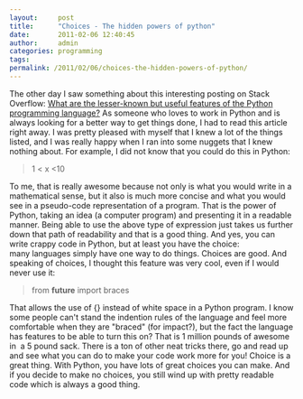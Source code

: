 ```yaml
---
layout:     post
title:      "Choices - The hidden powers of python"
date:       2011-02-06 12:40:45
author:     admin
categories: programming
tags:  
permalink: /2011/02/06/choices-the-hidden-powers-of-python/
---
```

The other day I saw something about this interesting posting on Stack Overflow: [What are the lesser-known but useful features of the Python programming language?](http://stackoverflow.com/questions/101268/hidden-features-of-python/102062) As someone who loves to work in Python and is always looking for a better way to get things done, I had to read this article right away. I was pretty pleased with myself that I knew a lot of the things listed, and I was really happy when I ran into some nuggets that I knew nothing about. For example, I did not know that you could do this in Python: 

> 1 < x <10

To me, that is really awesome because not only is what you would write in a mathematical sense, but it also is much more concise and what you would see in a pseudo-code representation of a program. That is the power of Python, taking an idea (a computer program) and presenting it in a readable manner. Being able to use the above type of expression just takes us further down that path of readability and that is a good thing. And yes, you can write crappy code in Python, but at least you have the choice: many languages simply have one way to do things. Choices are good. And speaking of choices, I thought this feature was very cool, even if I would never use it: 

> from __future__ import braces

That allows the use of {} instead of white space in a Python program. I know some people can't stand the indention rules of the language and feel more comfortable when they are "braced" (for impact?), but the fact the language has features to be able to turn this on? That is 1 million pounds of awesome in  a 5 pound sack. There is a ton of other neat tricks there, go and read up and see what you can do to make your code work more for you! Choice is a great thing. With Python, you have lots of great choices you can make. And if you decide to make no choices, you still wind up with pretty readable code which is always a good thing.
